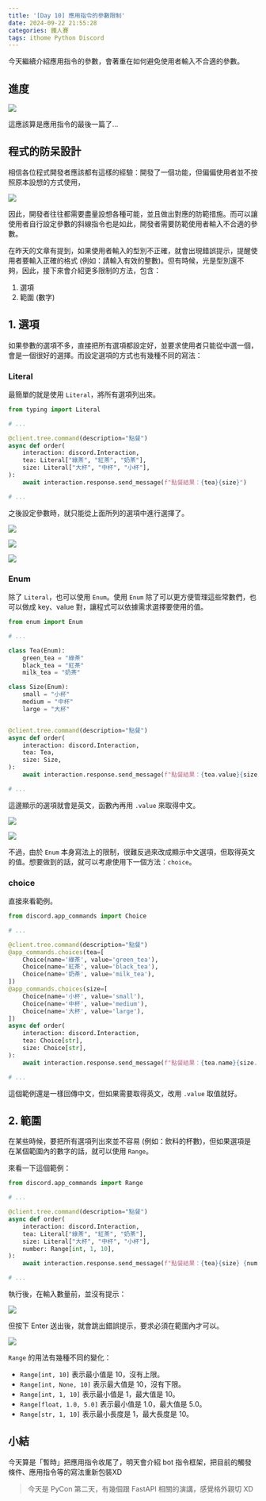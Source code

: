 ```yaml
---
title: '[Day 10] 應用指令的參數限制'
date: 2024-09-22 21:55:28
categories: 鐵人賽
tags: ithome Python Discord
---
```


今天繼續介紹應用指令的參數，會著重在如何避免使用者輸入不合適的參數。

<!-- more -->

## 進度

![](https://firebasestorage.googleapis.com/v0/b/images-7e754.appspot.com/o/ithome_2024%2F09_roadmap_2.jpg?alt=media&token=98557cfe-3a51-4706-b84c-09df295159a4)

這應該算是應用指令的最後一篇了...

## 程式的防呆設計

相信各位程式開發者應該都有這樣的經驗：開發了一個功能，但偏偏使用者並不按照原本設想的方式使用，

![](https://firebasestorage.googleapis.com/v0/b/images-7e754.appspot.com/o/ithome_2024%2F10_meme.webp?alt=media&token=acf7d888-97d4-4ed8-8fea-5d68a91922a4)

因此，開發者往往都需要盡量設想各種可能，並且做出對應的防範措施。而可以讓使用者自行設定參數的斜線指令也是如此，開發者需要防範使用者輸入不合適的參數。

在昨天的文章有提到，如果使用者輸入的型別不正確，就會出現錯誤提示，提醒使用者要輸入正確的格式 (例如：請輸入有效的整數)。但有時候，光是型別還不夠，因此，接下來會介紹更多限制的方法，包含：
1. 選項
2. 範圍 (數字)

## 1. 選項

如果參數的選項不多，直接把所有選項都設定好，並要求使用者只能從中選一個，會是一個很好的選擇。而設定選項的方式也有幾種不同的寫法：

### Literal

最簡單的就是使用 `Literal`，將所有選項列出來。

```python
from typing import Literal

# ...

@client.tree.command(description="點餐")
async def order(
    interaction: discord.Interaction,
    tea: Literal["綠茶", "紅茶", "奶茶"],
    size: Literal["大杯", "中杯", "小杯"],
):
    await interaction.response.send_message(f"點餐結果：{tea}{size}")

# ...
```

之後設定參數時，就只能從上面所列的選項中進行選擇了。

![](https://firebasestorage.googleapis.com/v0/b/images-7e754.appspot.com/o/ithome_2024%2F10_literal_01.png?alt=media&token=fa48f044-7da7-4476-a2aa-1d8eb5aca00c)

![](https://firebasestorage.googleapis.com/v0/b/images-7e754.appspot.com/o/ithome_2024%2F10_literal_02.png?alt=media&token=517b1a15-f5e9-401e-8aa0-ac326c1f85a7)

![](https://firebasestorage.googleapis.com/v0/b/images-7e754.appspot.com/o/ithome_2024%2F10_literal_03.png?alt=media&token=e167ec6f-638f-479d-90c3-3d915514cf6a)

### Enum

除了 `Literal`，也可以使用 `Enum`。使用 `Enum` 除了可以更方便管理這些常數們，也可以做成 key、value 對，讓程式可以依據需求選擇要使用的值。

```python
from enum import Enum

# ...

class Tea(Enum):
    green_tea = "綠茶"
    black_tea = "紅茶"
    milk_tea = "奶茶"

class Size(Enum):
    small = "小杯"
    medium = "中杯"
    large = "大杯"


@client.tree.command(description="點餐")
async def order(
    interaction: discord.Interaction,
    tea: Tea,
    size: Size,
):
    await interaction.response.send_message(f"點餐結果：{tea.value}{size.value}")

# ...
```

這邊顯示的選項就會是英文，函數內再用 `.value` 來取得中文。

![](https://firebasestorage.googleapis.com/v0/b/images-7e754.appspot.com/o/ithome_2024%2F10_enum_01.png?alt=media&token=3cf73d27-bde9-4133-9249-1556aa531129)

![](https://firebasestorage.googleapis.com/v0/b/images-7e754.appspot.com/o/ithome_2024%2F10_enum_02.png?alt=media&token=5cf82696-ff58-4000-9445-f926c820529a)

不過，由於 `Enum` 本身寫法上的限制，很難反過來改成顯示中文選項，但取得英文的值。想要做到的話，就可以考慮使用下一個方法：`choice`。

### choice

直接來看範例。

```python
from discord.app_commands import Choice

# ...

@client.tree.command(description="點餐")
@app_commands.choices(tea=[
    Choice(name='綠茶', value='green_tea'),
    Choice(name='紅茶', value='black_tea'),
    Choice(name='奶茶', value='milk_tea'),
])
@app_commands.choices(size=[
    Choice(name='小杯', value='small'),
    Choice(name='中杯', value='medium'),
    Choice(name='大杯', value='large'),
])
async def order(
    interaction: discord.Interaction,
    tea: Choice[str],
    size: Choice[str],
):
    await interaction.response.send_message(f"點餐結果：{tea.name}{size.name}")

# ...
```

這個範例還是一樣回傳中文，但如果需要取得英文，改用 `.value` 取值就好。

## 2. 範圍

在某些時候，要把所有選項列出來並不容易 (例如：飲料的杯數)，但如果選項是在某個範圍內的數字的話，就可以使用 `Range`。

來看一下這個範例：

```python
from discord.app_commands import Range

# ...

@client.tree.command(description="點餐")
async def order(
    interaction: discord.Interaction,
    tea: Literal["綠茶", "紅茶", "奶茶"],
    size: Literal["大杯", "中杯", "小杯"],
    number: Range[int, 1, 10],
):
    await interaction.response.send_message(f"點餐結果：{tea}{size} {number}杯")

# ...
```

執行後，在輸入數量前，並沒有提示：

![](https://firebasestorage.googleapis.com/v0/b/images-7e754.appspot.com/o/ithome_2024%2F10_range_01.png?alt=media&token=1daf9ae1-97b0-441b-b2c8-54787328282d)

但按下 Enter 送出後，就會跳出錯誤提示，要求必須在範圍內才可以。

![](https://firebasestorage.googleapis.com/v0/b/images-7e754.appspot.com/o/ithome_2024%2F10_range_02.png?alt=media&token=8cd91346-aad7-4e0e-9490-32983a7a15fa)

`Range` 的用法有幾種不同的變化：
- `Range[int, 10]` 表示最小值是 10，沒有上限。
- `Range[int, None, 10]` 表示最大值是 10，沒有下限。
- `Range[int, 1, 10]` 表示最小值是 1，最大值是 10。
- `Range[float, 1.0, 5.0]` 表示最小值是 1.0，最大值是 5.0。
- `Range[str, 1, 10]` 表示最小長度是 1，最大長度是 10。

## 小結

今天算是「暫時」把應用指令收尾了，明天會介紹 bot 指令框架，把目前的觸發條件、應用指令等的寫法重新包裝XD


> 今天是 PyCon 第二天，有幾個跟 FastAPI 相關的演講，感覺格外親切 XD
